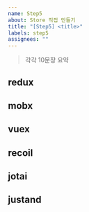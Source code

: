 ```yaml
---
name: Step5
about: Store 직접 만들기
title: "[Step5] <title>"
labels: step5
assignees: ""
---
```


<!-- 별도의 링크를 첨부해도 무방합니다 -->

> 각각 10문장 요약

## redux

## mobx

## vuex

## recoil

## jotai

## justand

